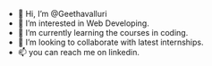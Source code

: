 - 👋 Hi, I’m @Geethavalluri
- 👀 I’m interested in Web Developing.
- 🌱 I’m currently learning the courses in coding.
- 💞️ I’m looking to collaborate with latest internships.
- 📫 you can reach me on linkedin.

<!---
Geethavalluri/Geethavalluri is a ✨ special ✨ repository because its `README.md` (this file) appears on your GitHub profile.
You can click the Preview link to take a look at your changes.
--->
